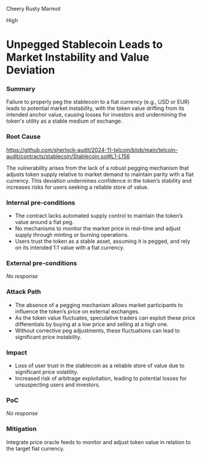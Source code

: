 Cheery Rusty Marmot

High

# Unpegged Stablecoin Leads to Market Instability and Value Deviation

### Summary

Failure to properly peg the stablecoin to a fiat currency (e.g., USD or EUR) leads to potential market instability, with the token value drifting from its intended anchor value, causing losses for investors and undermining the token's utility as a stable medium of exchange.

### Root Cause

https://github.com/sherlock-audit/2024-11-telcoin/blob/main/telcoin-audit/contracts/stablecoin/Stablecoin.sol#L1-L156

The vulnerability arises from the lack of a robust pegging mechanism that adjusts token supply relative to market demand to maintain parity with a fiat currency. This deviation undermines confidence in the token’s stability and increases risks for users seeking a reliable store of value.

### Internal pre-conditions

- The contract lacks automated supply control to maintain the token’s value around a fiat peg.
- No mechanisms to monitor the market price in real-time and adjust supply through minting or burning operations.
- Users trust the token as a stable asset, assuming it is pegged, and rely on its intended 1:1 value with a fiat currency.

### External pre-conditions

_No response_

### Attack Path

- The absence of a pegging mechanism allows market participants to influence the token’s price on external exchanges.
- As the token value fluctuates, speculative traders can exploit these price differentials by buying at a low price and selling at a high one.
- Without corrective peg adjustments, these fluctuations can lead to significant price instability.

### Impact

- Loss of user trust in the stablecoin as a reliable store of value due to significant price volatility.
- Increased risk of arbitrage exploitation, leading to potential losses for unsuspecting users and investors.

### PoC

_No response_

### Mitigation

Integrate price oracle feeds to monitor and adjust token value in relation to the target fiat currency.